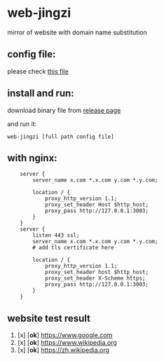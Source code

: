 # web-jingzi

mirror of website with domain name substitution

## config file:

please check [this file](config.toml)

## install and run:

download binary file from [release page](https://github.com/vincascm/web-jingzi/releases)

and run it:

```shell
web-jingzi [full path config file]
```

## with nginx:

```nginx
    server {
        server_name x.com *.x.com y.com *.y.com;

        location / { 
            proxy_http_version 1.1;
            proxy_set_header Host $http_host;
            proxy_pass http://127.0.0.1:3003;
        }
    }
    server {
        listen 443 ssl;
        server_name x.com *.x.com y.com *.y.com;
		# add tls certificate here

        location / { 
            proxy_http_version 1.1;
            proxy_set_header host $http_host;
            proxy_set_header X-Scheme https;
            proxy_pass http://127.0.0.1:3003;
        }
    }
```

## website test result

1. [x] [**ok**] <https://www.google.com>
1. [x] [**ok**] <https://www.wikipedia.org>
1. [x] [**ok**] <https://zh.wikipedia.org>

